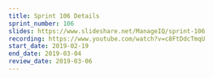 ```yaml
---
title: Sprint 106 Details
sprint_number: 106
slides: https://www.slideshare.net/ManageIQ/sprint-106
recording: https://www.youtube.com/watch?v=c8FtDdcTmqU
start_date: 2019-02-19
end_date: 2019-03-04
review_date: 2019-03-06
---
```


